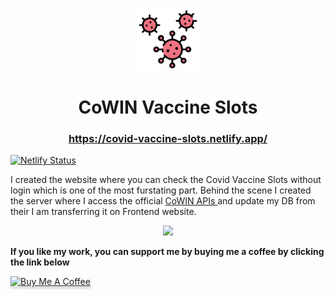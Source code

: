 

<p align="center">
	<img width="100" height="100" src="./public/coronavirus.png" />
</p>
<h1 style="text-align:center;">CoWIN Vaccine Slots</h1>
<h3  style="text-align:center;"><a href="https://covid-vaccine-slots.netlify.app/">https://covid-vaccine-slots.netlify.app/</a></h3>

[![Netlify Status](https://api.netlify.com/api/v1/badges/7f98116d-7b3a-406d-b41e-0e250c9eba69/deploy-status)](https://app.netlify.com/sites/dazzling-albattani-289751/deploys)

I created the website where you can check the Covid Vaccine Slots without login which is one of the most furstating part. Behind the scene I created the server where I access the official <a href="https://apisetu.gov.in/public/marketplace/api/cowin"> CoWIN APIs </a> and update my DB from their I am transferring it on Frontend website. 

<p align="center">
  <img src=https://socialify.git.ci/HrithikMittal/covid-vaccine-booking/image?font=Bitter&forks=1&issues=1&language=1&owner=1&pattern=Charlie%20Brown&pulls=1&stargazers=1&theme=Dark>
</p>

**If you like my work, you can support me by buying me a coffee by clicking the link below**


<a href="https://www.buymeacoffee.com/adhikans" target="_blank"><img src="https://www.buymeacoffee.com/assets/img/custom_images/orange_img.png" alt="Buy Me A Coffee" style="height: 41px !important;width: 174px !important;box-shadow: 0px 3px 2px 0px rgba(190, 190, 190, 0.5) !important;-webkit-box-shadow: 0px 3px 2px 0px rgba(190, 190, 190, 0.5) !important;"  /></a>

